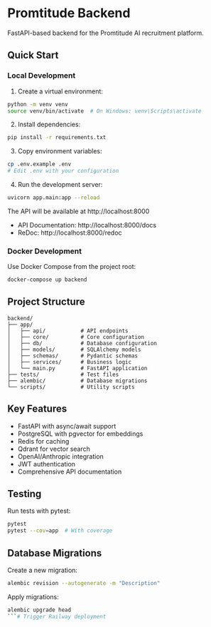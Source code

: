 # Promtitude Backend

FastAPI-based backend for the Promtitude AI recruitment platform.

## Quick Start

### Local Development

1. Create a virtual environment:
```bash
python -m venv venv
source venv/bin/activate  # On Windows: venv\Scripts\activate
```

2. Install dependencies:
```bash
pip install -r requirements.txt
```

3. Copy environment variables:
```bash
cp .env.example .env
# Edit .env with your configuration
```

4. Run the development server:
```bash
uvicorn app.main:app --reload
```

The API will be available at http://localhost:8000
- API Documentation: http://localhost:8000/docs
- ReDoc: http://localhost:8000/redoc

### Docker Development

Use Docker Compose from the project root:
```bash
docker-compose up backend
```

## Project Structure

```
backend/
├── app/
│   ├── api/           # API endpoints
│   ├── core/          # Core configuration
│   ├── db/            # Database configuration
│   ├── models/        # SQLAlchemy models
│   ├── schemas/       # Pydantic schemas
│   ├── services/      # Business logic
│   └── main.py        # FastAPI application
├── tests/             # Test files
├── alembic/           # Database migrations
└── scripts/           # Utility scripts
```

## Key Features

- FastAPI with async/await support
- PostgreSQL with pgvector for embeddings
- Redis for caching
- Qdrant for vector search
- OpenAI/Anthropic integration
- JWT authentication
- Comprehensive API documentation

## Testing

Run tests with pytest:
```bash
pytest
pytest --cov=app  # With coverage
```

## Database Migrations

Create a new migration:
```bash
alembic revision --autogenerate -m "Description"
```

Apply migrations:
```bash
alembic upgrade head
```# Trigger Railway deployment

